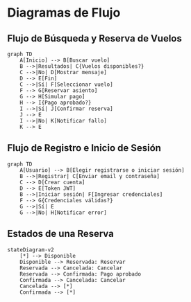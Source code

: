 # Diagramas de Flujo

## Flujo de Búsqueda y Reserva de Vuelos
```mermaid
graph TD
    A[Inicio] --> B[Buscar vuelo]
    B -->|Resultados| C{Vuelos disponibles?}
    C -->|No| D[Mostrar mensaje]
    D --> E[Fin]
    C -->|Sí| F[Seleccionar vuelo]
    F --> G[Reservar asiento]
    G --> H[Simular pago]
    H --> I{Pago aprobado?}
    I -->|Sí| J[Confirmar reserva]
    J --> E
    I -->|No| K[Notificar fallo]
    K --> E
```

## Flujo de Registro e Inicio de Sesión
```mermaid
graph TD
    A[Usuario] --> B[Elegir registrarse o iniciar sesión]
    B -->|Registrar| C[Enviar email y contraseña]
    C --> D[Crear cuenta]
    D --> E[Token JWT]
    B -->|Iniciar sesión| F[Ingresar credenciales]
    F --> G{Credenciales válidas?}
    G -->|Sí| E
    G -->|No| H[Notificar error]
```

## Estados de una Reserva
```mermaid
stateDiagram-v2
    [*] --> Disponible
    Disponible --> Reservada: Reservar
    Reservada --> Cancelada: Cancelar
    Reservada --> Confirmada: Pago aprobado
    Confirmada --> Cancelada: Cancelar
    Cancelada --> [*]
    Confirmada --> [*]
```

